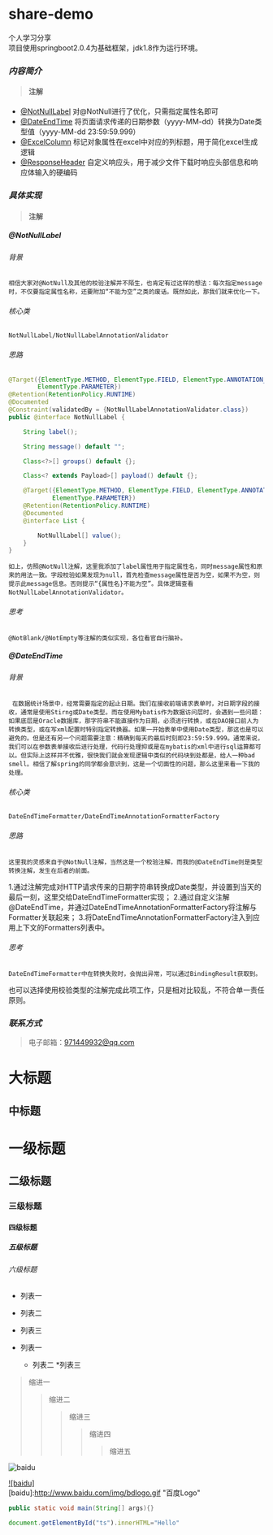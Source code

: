 share-demo
====
个人学习分享<br>
项目使用springboot2.0.4为基础框架，jdk1.8作为运行环境。
### *内容简介*
>#### 注解
* [@NotNullLabel](#####@NotNullLabel) 对@NotNull进行了优化，只需指定属性名即可
* [@DateEndTime](#@DateEndTime) 将页面请求传递的日期参数（yyyy-MM-dd）转换为Date类型值（yyyy-MM-dd 23:59:59.999）
* [@ExcelColumn](#@ExcelColumn) 标记对象属性在excel中对应的列标题，用于简化excel生成逻辑
* [@ResponseHeader](#@ResponseHeader) 自定义响应头，用于减少文件下载时响应头部信息和响应体输入的硬编码

### *具体实现*
>#### 注解
##### @NotNullLabel
###### 背景
    相信大家对@NotNull及其他的校验注解并不陌生，也肯定有过这样的想法：每次指定message时，不仅要指定属性名称，还要附加“不能为空”之类的废话。既然如此，那我们就来优化一下。
###### 核心类
    NotNullLabel/NotNullLabelAnnotationValidator
###### 思路
```java
@Target({ElementType.METHOD, ElementType.FIELD, ElementType.ANNOTATION_TYPE, ElementType.CONSTRUCTOR,
        ElementType.PARAMETER})
@Retention(RetentionPolicy.RUNTIME)
@Documented
@Constraint(validatedBy = {NotNullLabelAnnotationValidator.class})
public @interface NotNullLabel {

    String label();

    String message() default "";

    Class<?>[] groups() default {};

    Class<? extends Payload>[] payload() default {};

    @Target({ElementType.METHOD, ElementType.FIELD, ElementType.ANNOTATION_TYPE, ElementType.CONSTRUCTOR,
            ElementType.PARAMETER})
    @Retention(RetentionPolicy.RUNTIME)
    @Documented
    @interface List {

        NotNullLabel[] value();
    }
}
```
    如上，仿照@NotNull注解，这里我添加了label属性用于指定属性名，同时message属性和原来的用法一致。字段校验如果发现为null，首先检查message属性是否为空，如果不为空，则提示此message信息。否则提示“{属性名}不能为空”。具体逻辑查看NotNullLabelAnnotationValidator。
###### 思考
    @NotBlank/@NotEmpty等注解的类似实现，各位看官自行脑补。
##### @DateEndTime
###### 背景
     在数据统计场景中，经常需要指定的起止日期。我们在接收前端请求表单时，对日期字段的接收，通常是使用Stirng或Date类型。而在使用Mybatis作为数据访问层时，会遇到一些问题：如果底层是Oracle数据库，那字符串不能直接作为日期，必须进行转换，或在DAO接口前人为转换类型，或在写xml配置时特别指定转换器。如果一开始表单中使用Date类型，那这也是可以避免的。但是还有另一个问题需要注意：精确到每天的最后时刻即23:59:59.999。通常来说，我们可以在参数表单接收后进行处理，代码行处理抑或是在mybatis的xml中进行sql运算都可以。但实际上这样并不优雅，很快我们就会发现逻辑中类似的代码块到处都是，给人一种bad smell。相信了解spring的同学都会意识到，这是一个切面性的问题，那么这里来看一下我的处理。
###### 核心类
    DateEndTimeFormatter/DateEndTimeAnnotationFormatterFactory
###### 思路
    这里我的灵感来自于@NotNull注解，当然这是一个校验注解，而我的@DateEndTime则是类型转换注解，发生在后者的前面。
1.通过注解完成对HTTP请求传来的日期字符串转换成Date类型，并设置到当天的最后一刻，这里交给DateEndTimeFormatter实现；
2.通过自定义注解@DateEndTime，并通过DateEndTimeAnnotationFormatterFactory将注解与Formatter关联起来；
3.将DateEndTimeAnnotationFormatterFactory注入到应用上下文的Formatters列表中。
###### 思考
    DateEndTimeFormatter中在转换失败时，会抛出异常，可以通过BindingResult获取到。
也可以选择使用校验类型的注解完成此项工作，只是相对比较乱，不符合单一责任原则。

### *联系方式*
>电子邮箱：<971449932@qq.com>


大标题
====

中标题
-------

# 一级标题
## 二级标题
### 三级标题
#### 四级标题
##### 五级标题
###### 六级标题

* 列表一
* 列表二
* 列表三

* 列表一
    * 列表二
        *列表三
        
>缩进一
>>缩进二
>>>缩进三
>>>>缩进四
>>>>>缩进五

![baidu](http://www.baidu.com/img/bdlogo.gif "百度logo")

[![baidu]](http://baidu.com)  
[baidu]:http://www.baidu.com/img/bdlogo.gif "百度Logo"  

```Java
public static void main(String[] args){}
```

```javascript
document.getElementById("ts").innerHTML="Hello"
```




        
